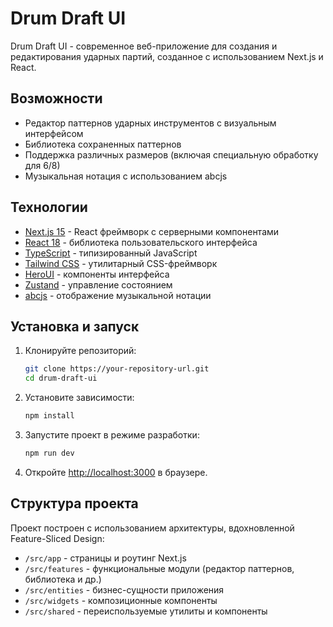 # Drum Draft UI

Drum Draft UI - современное веб-приложение для создания и редактирования ударных партий, созданное с использованием Next.js и React.

## Возможности

- Редактор паттернов ударных инструментов с визуальным интерфейсом
- Библиотека сохраненных паттернов
- Поддержка различных размеров (включая специальную обработку для 6/8)
- Музыкальная нотация с использованием abcjs

## Технологии

- [Next.js 15](https://nextjs.org/) - React фреймворк с серверными компонентами
- [React 18](https://react.dev/) - библиотека пользовательского интерфейса
- [TypeScript](https://www.typescriptlang.org/) - типизированный JavaScript
- [Tailwind CSS](https://tailwindcss.com/) - утилитарный CSS-фреймворк
- [HeroUI](https://heroui.com/) - компоненты интерфейса
- [Zustand](https://github.com/pmndrs/zustand) - управление состоянием
- [abcjs](https://www.abcjs.net/) - отображение музыкальной нотации

## Установка и запуск

1. Клонируйте репозиторий:

   ```bash
   git clone https://your-repository-url.git
   cd drum-draft-ui
   ```
2. Установите зависимости:

   ```bash
   npm install
   ```
3. Запустите проект в режиме разработки:

   ```bash
   npm run dev
   ```
4. Откройте [http://localhost:3000](http://localhost:3000) в браузере.

## Структура проекта

Проект построен с использованием архитектуры, вдохновленной Feature-Sliced Design:

- `/src/app` - страницы и роутинг Next.js
- `/src/features` - функциональные модули (редактор паттернов, библиотека и др.)
- `/src/entities` - бизнес-сущности приложения
- `/src/widgets` - композиционные компоненты
- `/src/shared` - переиспользуемые утилиты и компоненты
